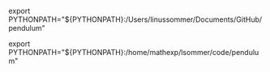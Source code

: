 export PYTHONPATH="${PYTHONPATH}:/Users/linussommer/Documents/GitHub/pendulum"

export PYTHONPATH="${PYTHONPATH}:/home/mathexp/lsommer/code/pendulum"
